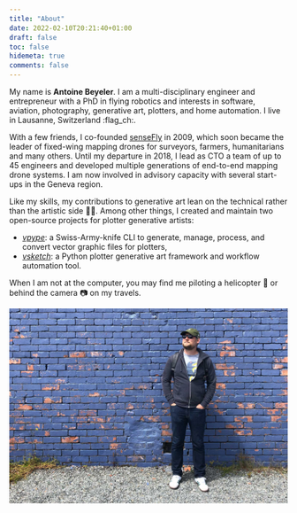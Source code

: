 ```yaml
---
title: "About"
date: 2022-02-10T20:21:40+01:00
draft: false
toc: false
hidemeta: true
comments: false
---
```


My name is **Antoine Beyeler**. I am a multi-disciplinary engineer and entrepreneur with a PhD in flying robotics and interests in software, aviation, photography, generative art, plotters, and home automation. I live in Lausanne, Switzerland :flag_ch:.

With a few friends, I co-founded [senseFly](https://www.sensefly.com) in 2009, which soon became the leader of fixed-wing mapping drones for surveyors, farmers, humanitarians and many others. Until my departure in 2018, I lead as CTO a team of up to 45 engineers and developed multiple generations of end-to-end mapping drone systems. I am now involved in advisory capacity with several start-ups in the Geneva region.

Like my skills, my contributions to generative art lean on the technical rather than the artistic side :man_technologist:. Among other things, I created and maintain two open-source projects for plotter generative artists:
* [_vpype_](https://github.com/abey79/vpype): a Swiss-Army-knife CLI to generate, manage, process, and convert vector graphic files for plotters,
* [_vsketch_](https://github.com/abey79/vsketch): a Python plotter generative art framework and workflow automation tool.

When I am not at the computer, you may find me piloting a helicopter :helicopter: or behind the camera :camera: on my travels.

![self](/self.jpg)
